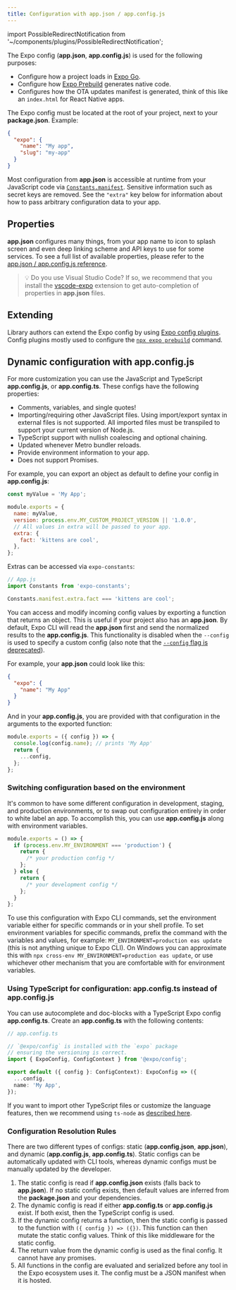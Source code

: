 ```yaml
---
title: Configuration with app.json / app.config.js
---
```


import PossibleRedirectNotification from '~/components/plugins/PossibleRedirectNotification';

<PossibleRedirectNotification newUrl="/versions/latest/config/app/" />

The Expo config (**app.json**, **app.config.js**) is used for the following purposes:

- Configure how a project loads in [Expo Go](https://expo.dev/expo-go).
- Configure how [Expo Prebuild](/workflow/prebuild.md) generates native code.
- Configures how the OTA updates manifest is generated, think of this like an `index.html` for React Native apps.

The Expo config must be located at the root of your project, next to your **package.json**. Example:

```json
{
  "expo": {
    "name": "My app",
    "slug": "my-app"
  }
}
```

Most configuration from **app.json** is accessible at runtime from your JavaScript code via [`Constants.manifest`](/versions/latest/sdk/constants/#expoconstantsmanifest). Sensitive information such as secret keys are removed. See the `"extra"` key below for information about how to pass arbitrary configuration data to your app.

## Properties

**app.json** configures many things, from your app name to icon to splash screen and even deep linking scheme and API keys to use for some services. To see a full list of available properties, please refer to the [app.json / app.config.js reference](/versions/latest/config/app/).

> 💡 Do you use Visual Studio Code? If so, we recommend that you install the [vscode-expo](https://marketplace.visualstudio.com/items?itemName=byCedric.vscode-expo) extension to get auto-completion of properties in **app.json** files.

## Extending

Library authors can extend the Expo config by using [Expo config plugins](/guides/config-plugins). Config plugins mostly used to configure the [`npx expo prebuild`](/workflow/prebuild.md) command.

## Dynamic configuration with app.config.js

For more customization you can use the JavaScript and TypeScript **app.config.js**, or **app.config.ts**. These configs have the following properties:

- Comments, variables, and single quotes!
- Importing/requiring other JavaScript files. Using import/export syntax in external files is not supported. All imported files must be transpiled to support your current version of Node.js.
- TypeScript support with nullish coalescing and optional chaining.
- Updated whenever Metro bundler reloads.
- Provide environment information to your app.
- Does not support Promises.

For example, you can export an object as default to define your config in **app.config.js**:

```js
const myValue = 'My App';

module.exports = {
  name: myValue,
  version: process.env.MY_CUSTOM_PROJECT_VERSION || '1.0.0',
  // All values in extra will be passed to your app.
  extra: {
    fact: 'kittens are cool',
  },
};
```

Extras can be accessed via `expo-constants`:

```ts
// App.js
import Constants from 'expo-constants';

Constants.manifest.extra.fact === 'kittens are cool';
```

You can access and modify incoming config values by exporting a function that returns an object. This is useful if your project also has an **app.json**. By default, Expo CLI will read the **app.json** first and send the normalized results to the **app.config.js**. This functionality is disabled when the `--config` is used to specify a custom config (also note that the [`--config` flag is deprecated](https://expo.fyi/config-flag-migration)).

For example, your **app.json** could look like this:

```json
{
  "expo": {
    "name": "My App"
  }
}
```

And in your **app.config.js**, you are provided with that configuration in the arguments to the exported function:

```js
module.exports = ({ config }) => {
  console.log(config.name); // prints 'My App'
  return {
    ...config,
  };
};
```

### Switching configuration based on the environment

It's common to have some different configuration in development, staging, and production environments, or to swap out configuration entirely in order to white label an app. To accomplish this, you can use **app.config.js** along with environment variables.

```js
module.exports = () => {
  if (process.env.MY_ENVIRONMENT === 'production') {
    return {
      /* your production config */
    };
  } else {
    return {
      /* your development config */
    };
  }
};
```

To use this configuration with Expo CLI commands, set the environment variable either for specific commands or in your shell profile. To set environment variables for specific commands, prefix the command with the variables and values, for example: `MY_ENVIRONMENT=production eas update` (this is not anything unique to Expo CLI). On Windows you can approximate this with `npx cross-env MY_ENVIRONMENT=production eas update`, or use whichever other mechanism that you are comfortable with for environment variables.

### Using TypeScript for configuration: app.config.ts instead of app.config.js

You can use autocomplete and doc-blocks with a TypeScript Expo config **app.config.ts**. Create an **app.config.ts** with the following contents:

```ts
// app.config.ts

// `@expo/config` is installed with the `expo` package
// ensuring the versioning is correct.
import { ExpoConfig, ConfigContext } from '@expo/config';

export default ({ config }: ConfigContext): ExpoConfig => ({
  ...config,
  name: 'My App',
});
```

If you want to import other TypeScript files or customize the language features, then we recommend using `ts-node` as [described here](/guides/typescript#appconfigjs).

### Configuration Resolution Rules

There are two different types of configs: static (**app.config.json**, **app.json**), and dynamic (**app.config.js**, **app.config.ts**). Static configs can be automatically updated with CLI tools, whereas dynamic configs must be manually updated by the developer.

1. The static config is read if **app.config.json** exists (falls back to **app.json**). If no static config exists, then default values are inferred from the **package.json** and your dependencies.
2. The dynamic config is read if either **app.config.ts** or **app.config.js** exist. If both exist, then the TypeScript config is used.
3. If the dynamic config returns a function, then the static config is passed to the function with `({ config }) => ({})`. This function can then mutate the static config values. Think of this like middleware for the static config.
4. The return value from the dynamic config is used as the final config. It cannot have any promises.
5. All functions in the config are evaluated and serialized before any tool in the Expo ecosystem uses it. The config must be a JSON manifest when it is hosted.
